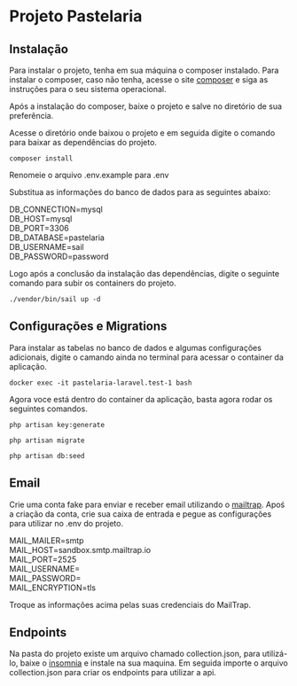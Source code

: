 # Projeto Pastelaria

## Instalação
Para instalar o projeto, tenha em sua máquina o composer instalado.
Para instalar o composer, caso não tenha, acesse o site [composer](https://getcomposer.org/) e siga as instruções para o seu sistema operacional.

Após a instalação do composer, baixe o projeto e salve no diretório de sua preferência.

Acesse o diretório onde baixou o projeto e em seguida digite o comando para baixar as dependências do projeto.

`composer install`

Renomeie o arquivo .env.example para .env

Substitua as informações do banco de dados para as seguintes abaixo:

DB_CONNECTION=mysql <br>
DB_HOST=mysql <br>
DB_PORT=3306 <br>
DB_DATABASE=pastelaria <br>
DB_USERNAME=sail <br>
DB_PASSWORD=password <br>

Logo após a conclusão da instalação das dependências, digite o seguinte comando para subir os containers do projeto.

`./vendor/bin/sail up -d`

## Configurações e Migrations

Para instalar as tabelas no banco de dados e algumas configurações adicionais, digite o camando ainda no terminal para acessar o container da aplicação.

`docker exec -it pastelaria-laravel.test-1 bash`

Agora voce está dentro do container da aplicação, basta agora rodar os seguintes comandos.

`php artisan key:generate`

`php artisan migrate`

`php artisan db:seed`


## Email

Crie uma conta fake para enviar e receber email utilizando o [mailtrap](https://mailtrap.io/).
Apoś a criação da conta, crie sua caixa de entrada e pegue as configurações para utilizar no .env do projeto.

MAIL_MAILER=smtp <br>
MAIL_HOST=sandbox.smtp.mailtrap.io <br>
MAIL_PORT=2525 <br>
MAIL_USERNAME= <br>
MAIL_PASSWORD= <br>
MAIL_ENCRYPTION=tls <br>

Troque as informações acima pelas suas credenciais do MailTrap.

## Endpoints

Na pasta do projeto existe um arquivo chamado collection.json, para utilizá-lo, baixe o [insomnia](https://insomnia.rest/download) e instale na sua maquina.
Em seguida importe o arquivo collection.json para criar os endpoints para utilizar a api.